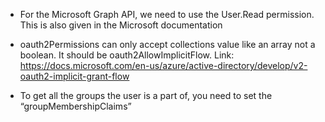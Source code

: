 - For the Microsoft Graph API, we need to use the User.Read permission. This is also given in the Microsoft documentation

- oauth2Permissions can only accept collections value like an array not a boolean. It should be oauth2AllowImplicitFlow.
    Link: https://docs.microsoft.com/en-us/azure/active-directory/develop/v2-oauth2-implicit-grant-flow

- To get all the groups the user is a part of, you need to set the “groupMembershipClaims”